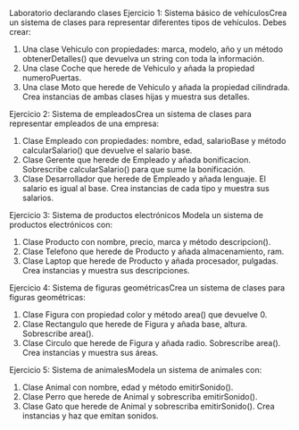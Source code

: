Laboratorio declarando clases
Ejercicio 1: Sistema básico de vehículosCrea un sistema de clases para representar diferentes tipos de vehículos. Debes crear:
1. Una clase Vehiculo con propiedades: marca, modelo, año y un método obtenerDetalles() que devuelva un string con toda la información.
2. Una clase Coche que herede de Vehiculo y añada la propiedad numeroPuertas.
3. Una clase Moto que herede de Vehiculo y añada la propiedad cilindrada.
Crea instancias de ambas clases hijas y muestra sus detalles.

Ejercicio 2: Sistema de empleadosCrea un sistema de clases para representar empleados de una empresa:
1. Clase Empleado con propiedades: nombre, edad, salarioBase y método calcularSalario() que devuelve el salario base.
2. Clase Gerente que herede de Empleado y añada bonificacion. Sobrescribe calcularSalario() para que sume la bonificación.
3. Clase Desarrollador que herede de Empleado y añada lenguaje. El salario es igual al base.
Crea instancias de cada tipo y muestra sus salarios.

Ejercicio 3: Sistema de productos electrónicos
Modela un sistema de productos electrónicos con:
1. Clase Producto con nombre, precio, marca y método descripcion().
2. Clase Telefono que herede de Producto y añada almacenamiento, ram.
3. Clase Laptop que herede de Producto y añada procesador, pulgadas.
Crea instancias y muestra sus descripciones.

Ejercicio 4: Sistema de figuras geométricasCrea un sistema de clases para figuras geométricas:
1. Clase Figura con propiedad color y método area() que devuelve 0.
2. Clase Rectangulo que herede de Figura y añada base, altura. Sobrescribe area().
3. Clase Circulo que herede de Figura y añada radio. Sobrescribe area().
Crea instancias y muestra sus áreas.

Ejercicio 5: Sistema de animalesModela un sistema de animales con:
1. Clase Animal con nombre, edad y método emitirSonido().
2. Clase Perro que herede de Animal y sobrescriba emitirSonido().
3. Clase Gato que herede de Animal y sobrescriba emitirSonido().
Crea instancias y haz que emitan sonidos.